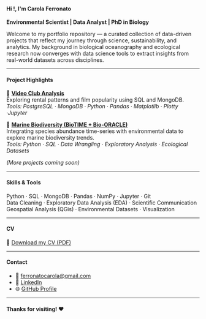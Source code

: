 #### Hi !, I'm Carola Ferronato

**Environmental Scientist | Data Analyst | PhD in Biology**

Welcome to my portfolio repository — a curated collection of data-driven projects that reflect my journey through science, sustainability, and analytics. 
My background in biological oceanography and ecological research now converges with data science tools to extract insights from real-world datasets across disciplines.

---

#### Project Highlights

🔹 **[Video Club Analysis](https://github.com/carolaferronato/videoclub-analysis)**  
Exploring rental patterns and film popularity using SQL and MongoDB.  
*Tools: PostgreSQL · MongoDB · Python · Pandas · Matplotlib · Plotty ·Jupyter*

🔹 **[Marine Biodiversity (BioTIME + Bio-ORACLE)](https://github.com/carolaferronato/marine-biotime)**  
Integrating species abundance time-series with environmental data to explore marine biodiversity trends.  
*Tools: Python · SQL · Data Wrangling · Exploratory Analysis · Ecological Datasets*

*(More projects coming soon)*

---

#### Skills & Tools

Python · SQL · MongoDB · Pandas · NumPy · Jupyter · Git  
Data Cleaning · Exploratory Data Analysis (EDA) · Scientific Communication  
Geospatial Analysis (QGis) · Environmental Datasets · Visualization

---

#### CV

📎 [Download my CV (PDF)](./CarolaFerronato_CV.pdf)

---

#### Contact

- 📧 ferronatocarola@gmail.com  
- 💼 [LinkedIn](https://www.linkedin.com/in/carolaferronato/)  
- 🌐 [GitHub Profile](https://github.com/carolaferronato)

---

#### Thanks for visiting! ❤️
